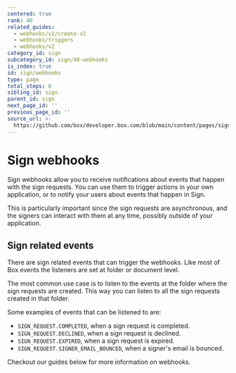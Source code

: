 ```yaml
---
centered: true
rank: 40
related_guides:
  - webhooks/v2/create-v2
  - webhooks/triggers
  - webhooks/v2
category_id: sign
subcategory_id: sign/40-webhooks
is_index: true
id: sign/webhooks
type: page
total_steps: 0
sibling_id: sign
parent_id: sign
next_page_id: ''
previous_page_id: ''
source_url: >-
  https://github.com/box/developer.box.com/blob/main/content/pages/sign/40-webhooks/index.md
---
```

# Sign webhooks

Sign webhooks allow you to receive notifications about events that happen with
the sign requests. You can use them to trigger actions in your own application,
or to notify your users about events that happen in Sign.

This is particularly important since the sign requests are asynchronous, and
the signers can interact with them at any time, possibly outside of your
application.

## Sign related events

There are sign related events that can trigger the webhooks. Like most of Box
events the listeners are set at folder or document level.

The most common use case is to listen to the events at the folder where the
sign requests are created. This way you can listen to all the sign requests
created in that folder.

Some examples of events that can be listened to are:

- `SIGN_REQUEST.COMPLETED`, when a sign request is completed.
- `SIGN_REQUEST.DECLINED`, when a sign request is declined.
- `SIGN_REQUEST.EXPIRED`, when a sign request is expired.
- `SIGN_REQUEST.SIGNER_EMAIL_BOUNCED`, when a signer's email is bounced.

Checkout our guides below for more information on webhooks.